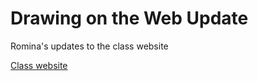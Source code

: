 # Drawing on the Web Update
Romina's updates to the class website

[Class website](http://cs.nyu.edu/courses/spring16/CSCI-UA.0380-002/)
